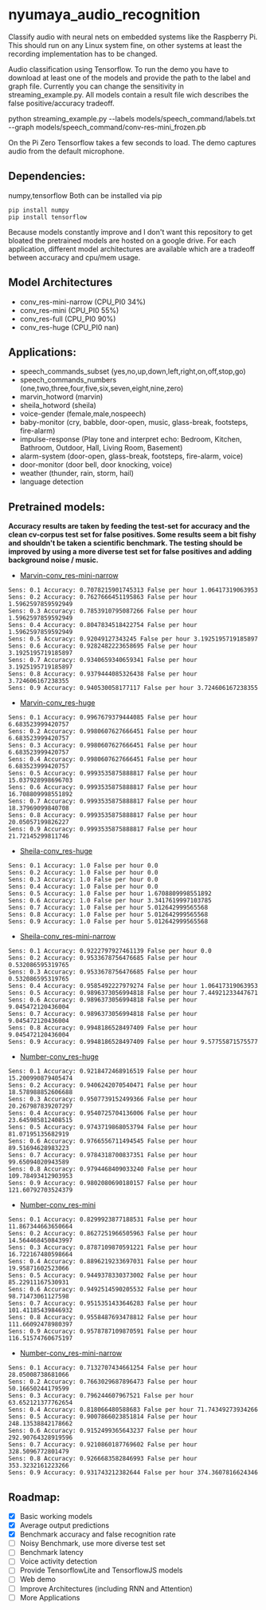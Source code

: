 # nyumaya_audio_recognition
Classify audio with neural nets on embedded systems like the Raspberry Pi. This should run on any Linux system fine, on other systems at least the recording implementation has to be changed.


Audio classification using Tensorflow. To run the demo you have to download at least one of the models and provide the path to the label and graph file. Currently you can change the sensitivity in streaming_example.py. All models contain a result file wich describes the false positive/accuracy tradeoff. 

python streaming_example.py --labels models/speech_command/labels.txt --graph models/speech_command/conv-res-mini_frozen.pb

On the Pi Zero Tensorflow takes a few seconds to load. The demo captures audio from the default microphone. 


## Dependencies:
numpy,tensorflow 
Both can be installed via pip

```
pip install numpy
pip install tensorflow
```
Because models constantly improve and I don't want this repository to get bloated the pretrained models are hosted on a google drive.
For each application, different model architectures are available which are a tradeoff between accuracy and cpu/mem usage.

## Model Architectures
- conv_res-mini-narrow (CPU_PI0 34%)
- conv_res-mini        (CPU_PI0 55%)
- conv_res-full        (CPU_PI0 90%)
- conv_res-huge        (CPU_PI0 nan)


## Applications:
- speech_commands_subset (yes,no,up,down,left,right,on,off,stop,go)
- speech_commands_numbers (one,two,three,four,five,six,seven,eight,nine,zero)
- marvin_hotword (marvin)
- sheila_hotword (sheila)
- voice-gender (female,male,nospeech)
- baby-monitor (cry, babble, door-open, music, glass-break, footsteps, fire-alarm)
- impulse-response (Play tone and interpret echo: Bedroom, Kitchen, Bathroom, Outdoor, Hall, Living Room, Basement)
- alarm-system (door-open, glass-break, footsteps, fire-alarm, voice)
- door-monitor (door bell, door knocking, voice)
- weather (thunder, rain, storm, hail)
- language detection

## Pretrained models:
**Accuracy results are taken by feeding the test-set for accuracy and the clean cv-corpus test set for false positives. Some results seem a bit fishy and shouldn't be taken a scientific benchmark. The testing should be improved by using a more diverse test set for false positives and adding background noise / music.**

- [Marvin-conv_res-mini-narrow](https://drive.google.com/open?id=1offSK9sRVc3R5rJiEPTtlxLPgy07CSZz) 
```
Sens: 0.1 Accuracy: 0.7078215901745313 False per hour 1.06417319063953
Sens: 0.2 Accuracy: 0.7627666451195863 False per hour 1.5962597859592949
Sens: 0.3 Accuracy: 0.7853910795087266 False per hour 1.5962597859592949
Sens: 0.4 Accuracy: 0.8047834518422754 False per hour 1.5962597859592949
Sens: 0.5 Accuracy: 0.92049127343245 False per hour 3.1925195719185897
Sens: 0.6 Accuracy: 0.9282482223658695 False per hour 3.1925195719185897
Sens: 0.7 Accuracy: 0.9340659340659341 False per hour 3.1925195719185897
Sens: 0.8 Accuracy: 0.9379444085326438 False per hour 3.724606167238355
Sens: 0.9 Accuracy: 0.940530058177117 False per hour 3.724606167238355
```
- [Marvin-conv_res-huge](https://drive.google.com/open?id=1npTbW0iNZoEgtE2SolvmLWIFDDkyKfPX)
```
Sens: 0.1 Accuracy: 0.9967679379444085 False per hour 6.683523999420757
Sens: 0.2 Accuracy: 0.9980607627666451 False per hour 6.683523999420757
Sens: 0.3 Accuracy: 0.9980607627666451 False per hour 6.683523999420757
Sens: 0.4 Accuracy: 0.9980607627666451 False per hour 6.683523999420757
Sens: 0.5 Accuracy: 0.9993535875888817 False per hour 15.037928998696703
Sens: 0.6 Accuracy: 0.9993535875888817 False per hour 16.708809998551892
Sens: 0.7 Accuracy: 0.9993535875888817 False per hour 18.37969099840708
Sens: 0.8 Accuracy: 0.9993535875888817 False per hour 20.05057199826227
Sens: 0.9 Accuracy: 0.9993535875888817 False per hour 21.72145299811746
```
- [Sheila-conv_res-huge](https://drive.google.com/open?id=1gEwY6TGylaWiqn8RHvCE1D-7n71N3vvj)
```
Sens: 0.1 Accuracy: 1.0 False per hour 0.0
Sens: 0.2 Accuracy: 1.0 False per hour 0.0
Sens: 0.3 Accuracy: 1.0 False per hour 0.0
Sens: 0.4 Accuracy: 1.0 False per hour 0.0
Sens: 0.5 Accuracy: 1.0 False per hour 1.6708809998551892
Sens: 0.6 Accuracy: 1.0 False per hour 3.3417619997103785
Sens: 0.7 Accuracy: 1.0 False per hour 5.012642999565568
Sens: 0.8 Accuracy: 1.0 False per hour 5.012642999565568
Sens: 0.9 Accuracy: 1.0 False per hour 5.012642999565568
```
- [Sheila-conv_res-mini-narrow](https://drive.google.com/open?id=1sa4ZOqwmVges7dsDX5LG5mXOOHMiyp8t)
```
Sens: 0.1 Accuracy: 0.9222797927461139 False per hour 0.0
Sens: 0.2 Accuracy: 0.9533678756476685 False per hour 0.532086595319765
Sens: 0.3 Accuracy: 0.9533678756476685 False per hour 0.532086595319765
Sens: 0.4 Accuracy: 0.9585492227979274 False per hour 1.06417319063953
Sens: 0.5 Accuracy: 0.9896373056994818 False per hour 7.44921233447671
Sens: 0.6 Accuracy: 0.9896373056994818 False per hour 9.045472120436004
Sens: 0.7 Accuracy: 0.9896373056994818 False per hour 9.045472120436004
Sens: 0.8 Accuracy: 0.9948186528497409 False per hour 9.045472120436004
Sens: 0.9 Accuracy: 0.9948186528497409 False per hour 9.57755871575577
```

- [Number-conv_res-huge](https://drive.google.com/open?id=1bPx9c84pZ3GcjlK-c4-MvYz9lyaKPvhW)
```
Sens: 0.1 Accuracy: 0.9218472468916519 False per hour 15.200990879405474
Sens: 0.2 Accuracy: 0.9406242070540471 False per hour 18.578988852606688
Sens: 0.3 Accuracy: 0.9507739152499366 False per hour 20.267987839207297
Sens: 0.4 Accuracy: 0.9540725704136006 False per hour 23.645985812408515
Sens: 0.5 Accuracy: 0.9743719868053794 False per hour 81.07195135682919
Sens: 0.6 Accuracy: 0.9766556711494545 False per hour 89.51694628983223
Sens: 0.7 Accuracy: 0.9784318700837351 False per hour 99.65094020943589
Sens: 0.8 Accuracy: 0.9794468409033240 False per hour 109.78493412903953
Sens: 0.9 Accuracy: 0.9802080690180157 False per hour 121.60792703524379
```

- [Number-conv_res-mini](https://drive.google.com/open?id=1r3E_vcT57XcNvKddANRYLsY_kw5lpLda)
```
Sens: 0.1 Accuracy: 0.8299923877188531 False per hour 11.867344663650664
Sens: 0.2 Accuracy: 0.8627251966505963 False per hour 14.564468450843997
Sens: 0.3 Accuracy: 0.8787109870591221 False per hour 16.722167480598664
Sens: 0.4 Accuracy: 0.8896219233697031 False per hour 19.95871602523066
Sens: 0.5 Accuracy: 0.9449378330373002 False per hour 85.22911167530931
Sens: 0.6 Accuracy: 0.9492514590205532 False per hour 98.71473061127598
Sens: 0.7 Accuracy: 0.9515351433646283 False per hour 101.41185439846932
Sens: 0.8 Accuracy: 0.9558487693478812 False per hour 111.66092478980397
Sens: 0.9 Accuracy: 0.9578787109870591 False per hour 116.51574760675197
```

- [Number-conv_res-mini-narrow](https://drive.google.com/open?id=1QhpafpjpAdrgwi04NMH5yNUx8wi9Fiko)
```
Sens: 0.1 Accuracy: 0.7132707434661254 False per hour 28.05008738681066
Sens: 0.2 Accuracy: 0.7663029687896473 False per hour 50.16650244179599
Sens: 0.3 Accuracy: 0.796244607967521 False per hour 63.652121377762654
Sens: 0.4 Accuracy: 0.818066480588683 False per hour 71.74349273934266
Sens: 0.5 Accuracy: 0.9007866023851814 False per hour 248.13538842178662
Sens: 0.6 Accuracy: 0.9152499365643237 False per hour 292.90764328919596
Sens: 0.7 Accuracy: 0.9210860187769602 False per hour 328.5096772801479
Sens: 0.8 Accuracy: 0.9266683582846993 False per hour 353.3232161223266
Sens: 0.9 Accuracy: 0.931743212382644 False per hour 374.3607816624346
```



## Roadmap:
- [x] Basic working models
- [X] Average output predictions
- [X] Benchmark accuracy and false recognition rate
- [ ] Noisy Benchmark, use more diverse test set
- [ ] Benchmark latency
- [ ] Voice activity detection
- [ ] Provide TensorflowLite and TensorflowJS models
- [ ] Web demo
- [ ] Improve Architectures (including RNN and Attention)
- [ ] More Applications 
